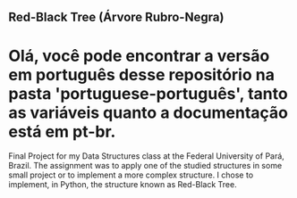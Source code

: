 ## Red-Black Tree (Árvore Rubro-Negra)
# Olá, você pode encontrar a versão em português desse repositório na pasta 'portuguese-português', tanto as variáveis quanto a documentação está em pt-br. 
Final Project for my Data Structures class at the Federal University of Pará, Brazil.
The assignment was to apply one of the studied structures in some small project or to implement a more complex structure.
I chose to implement, in Python, the structure known as Red-Black Tree.

